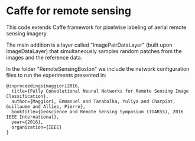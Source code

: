 # Caffe for remote sensing

This code extends Caffe framework for pixelwise labeling of aerial remote sensing imagery.

The main addition is a layer called "ImagePairDataLayer" (built upon ImageDataLayer) 
that simultaneously samples random patches from the images and the reference data.

In the folder "RemoteSensingBoston" we include the network configuration files to run the experiments presented in:

	@inproceedings{maggiori2016,
	  title={Fully Convolutional Neural Networks for Remote Sensing Image Classification},
	  author={Maggiori, Emmanuel and Tarabalka, Yuliya and Charpiat, Guillaume and Alliez, Pierre},
	  booktitle={Geoscience and Remote Sensing Symposium (IGARSS), 2016 IEEE International},
	  year={2016},
	  organization={IEEE}
	}
